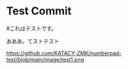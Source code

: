 # Test Commit
#これはテストです。

あああ。てストテスト

https://github.com/KATACY-ZMK/numberpad-test/blob/main/image/test1.png
